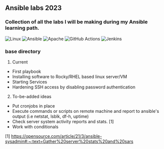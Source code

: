 ## Ansible labs 2023


### Collection of all the labs I will be making during my Ansible learning path.

![Linux](https://img.shields.io/badge/Linux-FCC624?style=for-the-badge&logo=linux&logoColor=black)
![Ansible](https://img.shields.io/badge/ansible-%231A1918.svg?style=for-the-badge&logo=ansible&logoColor=white)
![Apache](https://img.shields.io/badge/apache-%23D42029.svg?style=for-the-badge&logo=apache&logoColor=white)
![GitHub Actions](https://img.shields.io/badge/github%20actions-%232671E5.svg?style=for-the-badge&logo=githubactions&logoColor=white)
![Jenkins](https://img.shields.io/badge/jenkins-%232C5263.svg?style=for-the-badge&logo=jenkins&logoColor=white)


### base directory
1. Current
- First playbook
- Installing software to Rocky/RHEL based linux server/VM
- Starting Services
- Hardening SSH access by disabling password authentication

2. To-be-added ideas
- Put cronjobs in place
- Execute commands or scripts on remote machine and report to ansible's output (i.e netstat, lsblk, df-h, uptime)
- Check server system activity reports and stats. [1]
- Work with conditionals

[1] https://opensource.com/article/21/3/ansible-sysadmin#:~:text=Gather%20server%20stats%20and%20sars